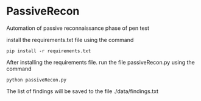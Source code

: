 # PassiveRecon
Automation of passive reconnaissance phase of pen test 

install the requirements.txt file using the command
```
pip install -r requirements.txt 
```

After installing the requirements file. run the file passiveRecon.py using the command
```
python passiveRecon.py 
```
The list of findings will be saved to the file ./data/findings.txt
